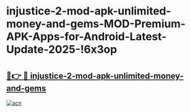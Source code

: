 # injustice-2-mod-apk-unlimited-money-and-gems-MOD-Premium-APK-Apps-for-Android-Latest-Update-2025-!6x3op

# <h2><a href="https://pdwkrx.esa.edu.pl?title=injustice-2-mod-apk-unlimited-money-and-gems&ref=6x3op">🔗👉 🔴 injustice-2-mod-apk-unlimited-money-and-gems</a></h2>

[![acn](https://github.com/user-attachments/assets/0f9c940e-d8b0-45ae-aac7-cd30a18b3e1c)](https://pdwkrx.esa.edu.pl?title=injustice-2-mod-apk-unlimited-money-and-gems&ref=6x3op)

